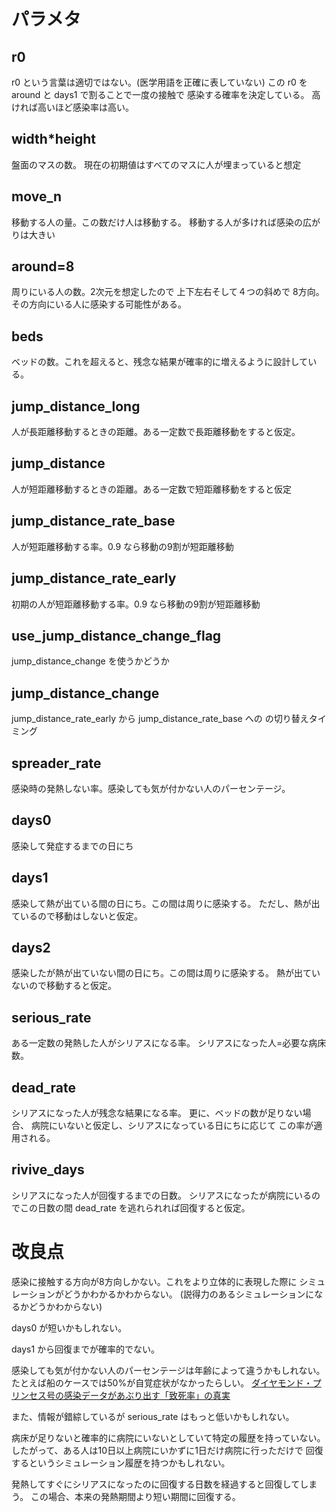 # パラメタ

## r0
r0 という言葉は適切ではない。(医学用語を正確に表していない)
この r0 を
around と days1 で割ることで一度の接触で
感染する確率を決定している。
高ければ高いほど感染率は高い。

## width*height
盤面のマスの数。
現在の初期値はすべてのマスに人が埋まっていると想定

## move_n
移動する人の量。この数だけ人は移動する。
移動する人が多ければ感染の広がりは大きい

## around=8
周りにいる人の数。2次元を想定したので 上下左右そして４つの斜めで
8方向。その方向にいる人に感染する可能性がある。

## beds
ベッドの数。これを超えると、残念な結果が確率的に増えるように設計している。

## jump_distance_long
人が長距離移動するときの距離。ある一定数で長距離移動をすると仮定。

## jump_distance
人が短距離移動するときの距離。ある一定数で短距離移動をすると仮定


## jump_distance_rate_base
人が短距離移動する率。0.9 なら移動の9割が短距離移動

## jump_distance_rate_early
初期の人が短距離移動する率。0.9 なら移動の9割が短距離移動

## use_jump_distance_change_flag
jump_distance_change を使うかどうか

## jump_distance_change
jump_distance_rate_early から jump_distance_rate_base への
の切り替えタイミング

## spreader_rate
感染時の発熱しない率。感染しても気が付かない人のパーセンテージ。

## days0
感染して発症するまでの日にち

## days1
感染して熱が出ている間の日にち。この間は周りに感染する。
ただし、熱が出ているので移動はしないと仮定。

## days2
感染したが熱が出ていない間の日にち。この間は周りに感染する。
熱が出ていないので移動すると仮定。

## serious_rate
ある一定数の発熱した人がシリアスになる率。
シリアスになった人=必要な病床数。

## dead_rate
シリアスになった人が残念な結果になる率。
更に、ベッドの数が足りない場合、
病院にいないと仮定し、シリアスになっている日にちに応じて
この率が適用される。

## rivive_days
シリアスになった人が回復するまでの日数。
シリアスになったが病院にいるのでこの日数の間
dead_rate を逃れられれば回復すると仮定。

# 改良点
感染に接触する方向が8方向しかない。これをより立体的に表現した際に
シミュレーションがどうかわかるかわからない。
(説得力のあるシミュレーションになるかどうかわからない)

days0 が短いかもしれない。

days1 から回復までが確率的でない。

感染しても気が付かない人のパーセンテージは年齢によって違うかもしれない。
たとえば船のケースでは50%が自覚症状がなかったらしい。
[ダイヤモンド・プリンセス号の感染データがあぶり出す「致死率」の真実](https://www.newsweekjapan.jp/stories/world/2020/03/post-92702.php)

また、情報が錯綜しているが serious_rate はもっと低いかもしれない。

病床が足りないと確率的に病院にいないとしていて特定の履歴を持っていない。
したがって、ある人は10日以上病院にいかずに1日だけ病院に行っただけで
回復するというシミュレーション履歴を持つかもしれない。

発熱してすぐにシリアスになったのに回復する日数を経過すると回復してしまう。
この場合、本来の発熱期間より短い期間に回復する。
